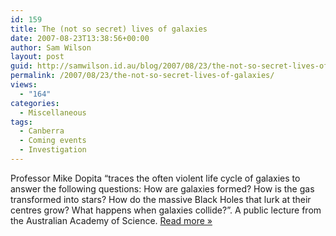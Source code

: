 ```yaml
---
id: 159
title: The (not so secret) lives of galaxies
date: 2007-08-23T13:38:56+00:00
author: Sam Wilson
layout: post
guid: http://samwilson.id.au/blog/2007/08/23/the-not-so-secret-lives-of-galaxies/
permalink: /2007/08/23/the-not-so-secret-lives-of-galaxies/
views:
  - "164"
categories:
  - Miscellaneous
tags:
  - Canberra
  - Coming events
  - Investigation
---
```

Professor Mike Dopita “traces the often violent life cycle of galaxies to answer the following questions: How are galaxies formed? How is the gas transformed into stars? How do the massive Black Holes that lurk at their centres grow? What happens when galaxies collide?”. A public lecture from the Australian Academy of Science. [Read more &raquo;](http://www.science.org.au/events/publiclectures/pf/index.htm)